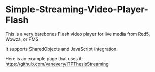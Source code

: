 Simple-Streaming-Video-Player-Flash
===================================

This is a very barebones Flash video player for live media from Red5, Wowza, or FMS

It supports SharedObjects and JavaScript integration.

Here is an example page that uses it:  https://github.com/vanevery/ITPThesisStreaming
